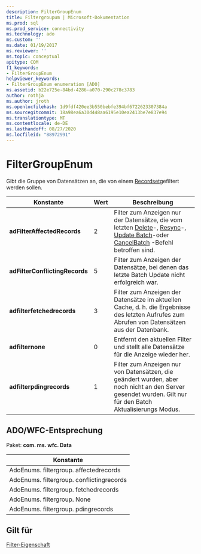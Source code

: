 ```yaml
---
description: FilterGroupEnum
title: Filtergroupum | Microsoft-Dokumentation
ms.prod: sql
ms.prod_service: connectivity
ms.technology: ado
ms.custom: ''
ms.date: 01/19/2017
ms.reviewer: ''
ms.topic: conceptual
apitype: COM
f1_keywords:
- FilterGroupEnum
helpviewer_keywords:
- FilterGroupEnum enumeration [ADO]
ms.assetid: b22e725e-84bd-4286-a070-290c278c3783
author: rothja
ms.author: jroth
ms.openlocfilehash: 1d9fdf420ee3b550bebfe394bf6722623307384a
ms.sourcegitcommit: 18a98ea6a30d448aa6195e10ea2413be7e837e94
ms.translationtype: MT
ms.contentlocale: de-DE
ms.lasthandoff: 08/27/2020
ms.locfileid: "88972991"
---
```

# <a name="filtergroupenum"></a>FilterGroupEnum
Gibt die Gruppe von Datensätzen an, die von einem [Recordset](./recordset-object-ado.md)gefiltert werden sollen.  
  
|Konstante|Wert|Beschreibung|  
|--------------|-----------|-----------------|  
|**adFilterAffectedRecords**|2|Filter zum Anzeigen nur der Datensätze, die vom letzten [Delete](./delete-method-ado-recordset.md)-, [Resync](./resync-method.md)-, [Update Batch](./updatebatch-method.md)-oder [CancelBatch](./cancelbatch-method-ado.md) -Befehl betroffen sind.|  
|**adFilterConflictingRecords**|5|Filter zum Anzeigen der Datensätze, bei denen das letzte Batch Update nicht erfolgreich war.|  
|**adfilterfetchedrecords**|3|Filter zum Anzeigen der Datensätze im aktuellen Cache, d. h. die Ergebnisse des letzten Aufrufes zum Abrufen von Datensätzen aus der Datenbank.|  
|**adfilternone**|0|Entfernt den aktuellen Filter und stellt alle Datensätze für die Anzeige wieder her.|  
|**adfilterpdingrecords**|1|Filter zum Anzeigen nur von Datensätzen, die geändert wurden, aber noch nicht an den Server gesendet wurden. Gilt nur für den Batch Aktualisierungs Modus.|  
  
## <a name="adowfc-equivalent"></a>ADO/WFC-Entsprechung  
 Paket: **com. ms. wfc. Data**  
  
|Konstante|  
|--------------|  
|AdoEnums. filtergroup. affectedrecords|  
|AdoEnums. filtergroup. conflictingrecords|  
|AdoEnums. filtergroup. fetchedrecords|  
|AdoEnums. filtergroup. None|  
|AdoEnums. filtergroup. pdingrecords|  
  
## <a name="applies-to"></a>Gilt für  
 [Filter-Eigenschaft](./filter-property.md)